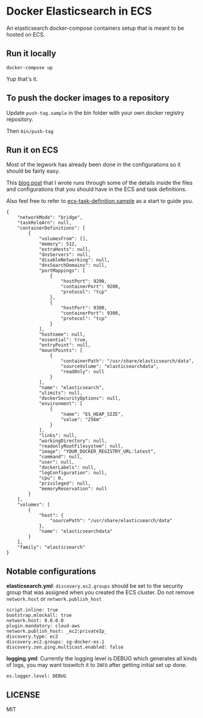 # Docker Elasticsearch in ECS

An elasticsearch docker-compose containers setup that is meant to be hosted on ECS.

## Run it locally

```
docker-compose up
```

Yup that's it.

## To push the docker images to a repository

Update `push-tag.sample` in the bin folder with your own docker registry repository.

Then `bin/push-tag`

## Run it on ECS

Most of the legwork has already been done in the configurations so it should be fairly easy.

This [blog post][blog post] that I wrote runs through some of the details inside the files and
configurations that you should have in the ECS and task definitions.

Also feel free to refer to [ecs-task-definition.sample][task definition sample] as a start to guide you.

```
{
    "networkMode": "bridge",
    "taskRoleArn": null,
    "containerDefinitions": [
        {
            "volumesFrom": [],
            "memory": 512,
            "extraHosts": null,
            "dnsServers": null,
            "disableNetworking": null,
            "dnsSearchDomains": null,
            "portMappings": [
                {
                    "hostPort": 9200,
                    "containerPort": 9200,
                    "protocol": "tcp"
                },
                {
                    "hostPort": 9300,
                    "containerPort": 9300,
                    "protocol": "tcp"
                }
            ],
            "hostname": null,
            "essential": true,
            "entryPoint": null,
            "mountPoints": [
                {
                    "containerPath": "/usr/share/elasticsearch/data",
                    "sourceVolume": "elasticsearchdata",
                    "readOnly": null
                }
            ],
            "name": "elasticsearch",
            "ulimits": null,
            "dockerSecurityOptions": null,
            "environment": [
                {
                    "name": "ES_HEAP_SIZE",
                    "value": "256m"
                }
            ],
            "links": null,
            "workingDirectory": null,
            "readonlyRootFilesystem": null,
            "image": "YOUR_DOCKER_REGISTRY_URL:latest",
            "command": null,
            "user": null,
            "dockerLabels": null,
            "logConfiguration": null,
            "cpu": 0,
            "privileged": null,
            "memoryReservation": null
        }
    ],
    "volumes": [
        {
            "host": {
                "sourcePath": "/usr/share/elasticsearch/data"
            },
            "name": "elasticsearchdata"
        }
    ],
    "family": "elasticsearch"
}
```

## Notable configurations

**elasticsearch.yml**: `discovery.ec2.groups` should be set to the security group that was assigned when you created the ECS cluster. Do not remove `network.host` or `network.publish_host`


```
script.inline: true
bootstrap.mlockall: true
network.host: 0.0.0.0
plugin.mandatory: cloud-aws
network.publish_host: _ec2:privateIp_
discovery.type: ec2
discovery.ec2.groups: sg-docker-es-1
discovery.zen.ping.multicast.enabled: false
```

**logging.yml**: Currently the logging level is DEBUG which generates all kinds of logs, you may want toswitch it to `INFO` after getting initial set up done.

```
es.logger.level: DEBUG
```

## LICENSE

MIT

[blog post]: http://aranair.github.io/posts/2016/12/05/aws-ecs-elasticsearch-cluster/
[task definition sample]: https://github.com/aranair/docker-elasticsearch-ecs/blob/master/ecs-task-definition.sample
